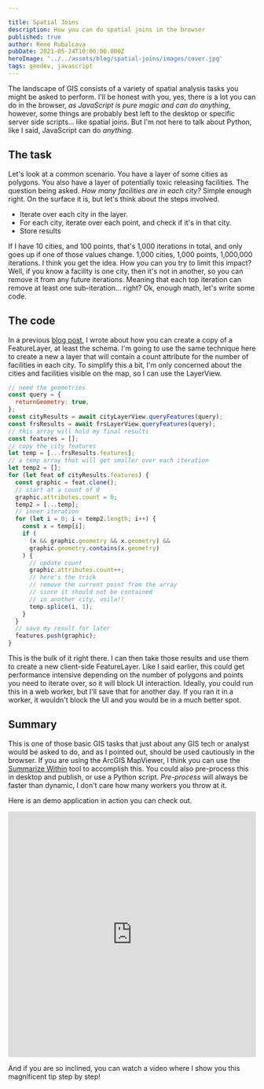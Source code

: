 ```yaml
---

title: Spatial Joins
description: How you can do spatial joins in the browser
published: true
author: Rene Rubalcava
pubDate: 2021-05-24T10:00:00.000Z
heroImage: '../../assets/blog/spatial-joins/images/cover.jpg'
tags: geodev, javascript
---
```


The landscape of GIS consists of a variety of spatial analysis tasks you might
be asked to perform. I'll be honest with you, yes, there is a lot you can do in
the browser, _as JavaScript is pure magic and can do anything_, however, some
things are probably best left to the desktop or specific server side scripts...
like spatial joins. But I'm not here to talk about Python, like I said,
JavaScript can do _anything_.

## The task

Let's look at a common scenario. You have a layer of some cities as polygons.
You also have a layer of potentially toxic releasing facilities. The question
being asked. _How many facilities are in each city?_ Simple enough right. On the
surface it is, but let's think about the steps involved.

- Iterate over each city in the layer.
- For each city, iterate over each point, and check if it's in that city.
- Store results

If I have 10 cities, and 100 points, that's 1,000 iterations in total, and only
goes up if one of those values change. 1,000 cities, 1,000 points, 1,000,000
iterations. I think you get the idea. How you can you try to limit this impact?
Well, if you know a facility is one city, then it's not in another, so you can
remove it from any future iterations. Meaning that each top iteration can remove
at least one sub-iteration... right? Ok, enough math, let's write some code.

## The code

In a previous [blog post](https://odoe.net/blog/feature-table-clone), I wrote
about how you can create a copy of a FeatureLayer, at least the schema. I'm
going to use the same technique here to create a new a layer that will contain a
count attribute for the number of facilities in each city. To simplify this a
bit, I'm only concerned about the cities and facilities visible on the map, so I
can use the LayerView.

```js
// need the geometries
const query = {
  returnGeometry: true,
};
const cityResults = await cityLayerView.queryFeatures(query);
const frsResults = await frsLayerView.queryFeatures(query);
// this array will hold my final results
const features = [];
// copy the city features
let temp = [...frsResults.features];
// a temp array that will get smaller over each iteration
let temp2 = [];
for (let feat of cityResults.features) {
  const graphic = feat.clone();
  // start at a count of 0
  graphic.attributes.count = 0;
  temp2 = [...temp];
  // inner iteration
  for (let i = 0; i < temp2.length; i++) {
    const x = temp[i];
    if (
      (x && graphic.geometry && x.geometry) &&
      graphic.geometry.contains(x.geometry)
    ) {
      // update count
      graphic.attributes.count++;
      // here's the trick
      // remove the current point from the array
      // since it should not be contained
      // in another city, voila!!
      temp.splice(i, 1);
    }
  }
  // save my result for later
  features.push(graphic);
}
```

This is the bulk of it right there. I can then take those results and use them
to create a new client-side FeatureLayer. Like I said earlier, this could get
performance intensive depending on the number of polygons and points you need to
iterate over, so it will block UI interaction. Ideally, you could run this in a
web worker, but I'll save that for another day. If you ran it in a worker, it
wouldn't block the UI and you would be in a much better spot.

## Summary

This is one of those basic GIS tasks that just about any GIS tech or analyst
would be asked to do, and as I pointed out, should be used cautiously in the
browser. If you are using the ArcGIS MapViewer, I think you can use the
[Summarize Within](https://doc.arcgis.com/en/arcgis-online/analyze/summarize-within.htm)
tool to accomplish this. You could also pre-process this in desktop and publish,
or use a Python script. _Pre-process_ will always be faster than dynamic, I
don't care how many workers you throw at it.

Here is an demo application in action you can check out.

<iframe height="500" style="width: 100%;" scrolling="no" title="Spatial Join" src="https://codepen.io/odoe/embed/preview/vYxYxXm?height=460&theme-id=39013&default-tab=js,result" frameborder="no" loading="lazy" allowtransparency="true" allowfullscreen="true">
  See the Pen <a href='https://codepen.io/odoe/pen/vYxYxXm'>Spatial Join</a> by Rene Rubalcava
  (<a href='https://codepen.io/odoe'>@odoe</a>) on <a href='https://codepen.io'>CodePen</a>.
</iframe>

And if you are so inclined, you can watch a video where I show you this
magnificent tip step by step!

<lite-youtube videoid="FWM35IfvjVs"></lite-youtube>
